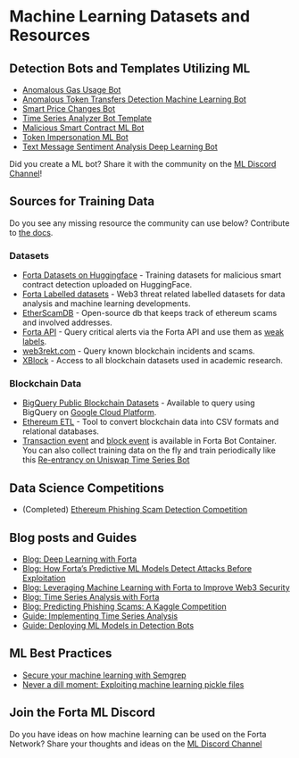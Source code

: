 # Machine Learning Datasets and Resources

## Detection Bots and Templates Utilizing ML

* [Anomalous Gas Usage Bot](https://github.com/kovart/forta-gas-agent)
* [Anomalous Token Transfers Detection Machine Learning Bot](https://github.com/forta-network/starter-kits/tree/main/anomalous-token-transfers-ml-py)
* [Smart Price Changes Bot](https://github.com/0xidase/Smart-Price-Changes-Agent)
* [Time Series Analyzer Bot Template](https://github.com/forta-network/starter-kits/tree/main/time-series-analyzer-template)
* [Malicious Smart Contract ML Bot](https://github.com/forta-network/starter-kits/tree/main/malicious-smart-contract-ml-py#malicious-smart-contract-ml)
* [Token Impersonation ML Bot](https://github.com/forta-network/starter-kits/tree/main/malicious-token-contract-ml-py#malicious-token-smart-contract-ml)
* [Text Message Sentiment Analysis Deep Learning Bot](https://github.com/forta-network/forta-bot-examples/tree/master/tx-message-sentiment-analysis-py)

Did you create a ML bot? Share it with the community on the [ML Discord Channel](https://discord.com/invite/fortanetwork)!

## Sources for Training Data

Do you see any missing resource the community can use below? Contribute to [the docs](https://github.com/forta-network/docs).

### Datasets

* [Forta Datasets on Huggingface](https://huggingface.co/forta) - Training datasets for malicious smart contract detection uploaded on HuggingFace.
* [Forta Labelled datasets](https://github.com/forta-network/labelled-datasets) - Web3 threat related labelled datasets for data analysis and machine learning developments.
* [EtherScamDB](https://github.com/CryptoScamDB/EtherScamDB) - Open-source db that keeps track of ethereum scams and involved addresses.
* [Forta API](https://github.com/forta-network/forta-api) - Query critical alerts via the Forta API and use them as [weak labels](https://www.thoughtworks.com/en-us/insights/blog/data-science-and-analytics/weak-labeling).
* [web3rekt.com](https://www.web3rekt.com/) - Query known blockchain incidents and scams.
* [XBlock](https://xblock.pro/#/) - Access to all blockchain datasets used in academic research.

### Blockchain Data

* [BigQuery Public Blockchain Datasets](https://github.com/blockchain-etl/public-datasets) - Available to query using BigQuery on [Google Cloud Platform](https://cloud.google.com/free).
* [Ethereum ETL](https://ethereum-etl.readthedocs.io/en/latest/) - Tool to convert blockchain data into CSV formats and relational databases.
* [Transaction event](https://docs.forta.network/en/latest/python/#transactionevent) and [block event](https://docs.forta.network/en/latest/python/#blockevent) is available in Forta Bot Container. You can also collect training data on the fly and train periodically like this [Re-entrancy on Uniswap Time Series Bot](https://explorer.forta.network/bot/0x1e3ec10394a46d44ec0802f9e27162236cd61a1f7c13767f0c9ada7b48def6ae)

## Data Science Competitions

* (Completed) [Ethereum Phishing Scam Detection Competition](https://www.kaggle.com/competitions/forta-protect-web3)

## Blog posts and Guides

* [Blog: Deep Learning with Forta](https://forta.org/blog/deep-learning-with-forta/)
* [Blog: How Forta’s Predictive ML Models Detect Attacks Before Exploitation](https://forta.org/blog/how-fortas-predictive-ml-models-detect-attacks-before-exploitation/)
* [Blog: Leveraging Machine Learning with Forta to Improve Web3 Security](https://forta.org/blog/leveraging-machine-learning-to-improve-web3-security/)
* [Blog: Time Series Analysis with Forta](https://forta.org/blog/time-series-analysis-with-forta/)
* [Blog: Predicting Phishing Scams: A Kaggle Competition](https://forta.org/blog/predicting-phishing-kaggle/)
* [Guide: Implementing Time Series Analysis](https://docs.forta.network/en/latest/time-series-analysis/)
* [Guide: Deploying ML Models in Detection Bots](https://docs.forta.network/en/latest/deploying-ml-models/)

## ML Best Practices

* [Secure your machine learning with Semgrep](https://blog.trailofbits.com/2022/10/03/semgrep-maching-learning-static-analysis/)
* [Never a dill moment: Exploiting machine learning pickle files](https://blog.trailofbits.com/2021/03/15/never-a-dill-moment-exploiting-machine-learning-pickle-files/)


## Join the Forta ML Discord

Do you have ideas on how machine learning can be used on the Forta Network? Share your thoughts and ideas on the [ML Discord Channel](https://discord.com/invite/fortanetwork)
